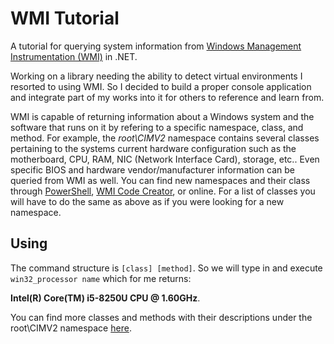 # WMI Tutorial
A tutorial for querying system information from [Windows Management Instrumentation (WMI)](https://docs.microsoft.com/en-us/windows/desktop/wmisdk/wmi-start-page) in .NET.

Working on a library needing the ability to detect virtual environments I resorted to using WMI. So I decided to build a proper console application and integrate part of my works into it for others to reference and learn from.

WMI is capable of returning information about a Windows system and the software that runs on it by refering to a specific namespace, class, and method. For example, the *root\CIMV2* namespace contains several classes pertaining to the systems current hardware configuration such as the motherboard, CPU, RAM, NIC (Network Interface Card), storage, etc.. Even specific BIOS and hardware vendor/manufacturer information can be queried from WMI as well. You can find new namespaces and their class through [PowerShell](https://www.powershellmagazine.com/2013/10/18/pstip-list-all-wmi-namespaces-on-a-system/), [WMI Code Creator](https://www.microsoft.com/en-us/download/details.aspx?id=8572), or online. For a list of classes you will have to do the same as above as if you were looking for a new namespace.

## Using
The command structure is `[class] [method]`. So we will type in and execute `win32_processor name` which for me returns:

**Intel(R) Core(TM) i5-8250U CPU @ 1.60GHz**.

You can find more classes and methods with their descriptions under the root\CIMV2 namespace [here](https://docs.microsoft.com/en-us/windows/desktop/cimwin32prov/computer-system-hardware-classes).
